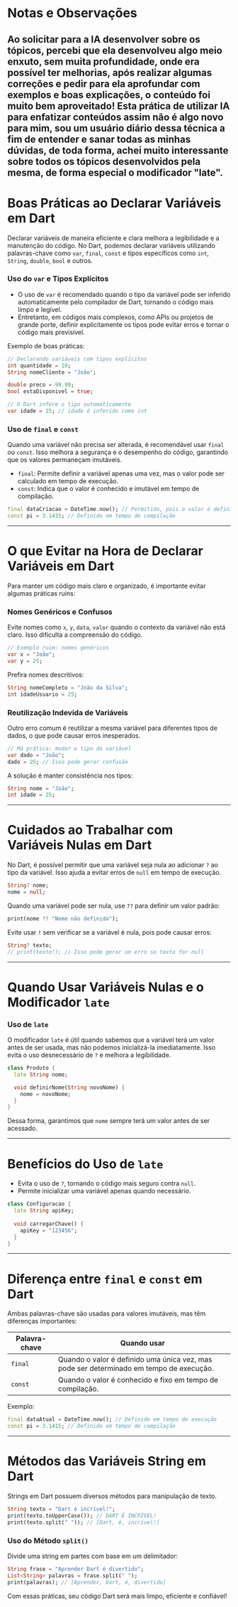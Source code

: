 # Notas e Observações

Ao solicitar para a IA desenvolver sobre os tópicos, percebi que ela desenvolveu algo meio enxuto, sem muita profundidade, onde era possível ter melhorias, após realizar algumas correções e pedir para ela aprofundar com exemplos e boas explicações, o conteúdo foi muito bem aproveitado! Esta prática de utilizar IA para enfatizar conteúdos assim não é algo novo para mim, sou um usuário diário dessa técnica a fim de entender e sanar todas as minhas dúvidas, de toda forma, achei muito interessante sobre todos os tópicos desenvolvidos pela mesma, de forma especial o modificador "late".
---

# Boas Práticas ao Declarar Variáveis em Dart

Declarar variáveis de maneira eficiente e clara melhora a legibilidade e a manutenção do código. No Dart, podemos declarar variáveis utilizando palavras-chave como `var`, `final`, `const` e tipos específicos como `int`, `String`, `double`, `bool` e outros.

### Uso do `var` e Tipos Explícitos

- O uso de `var` é recomendado quando o tipo da variável pode ser inferido automaticamente pelo compilador de Dart, tornando o código mais limpo e legível.
- Entretanto, em códigos mais complexos, como APIs ou projetos de grande porte, definir explicitamente os tipos pode evitar erros e tornar o código mais previsível.

Exemplo de boas práticas:

```dart
// Declarando variáveis com tipos explícitos
int quantidade = 10;
String nomeCliente = "João";

double preco = 99.99;
bool estaDisponivel = true;

// O Dart infere o tipo automaticamente
var idade = 25; // idade é inferido como int
```

### Uso de `final` e `const`

Quando uma variável não precisa ser alterada, é recomendável usar `final` ou `const`. Isso melhora a segurança e o desempenho do código, garantindo que os valores permaneçam imutáveis.

- `final`: Permite definir a variável apenas uma vez, mas o valor pode ser calculado em tempo de execução.
- `const`: Indica que o valor é conhecido e imutável em tempo de compilação.

```dart
final dataCriacao = DateTime.now(); // Permitido, pois o valor é definido uma única vez
const pi = 3.1415; // Definido em tempo de compilação
```

---

# O que Evitar na Hora de Declarar Variáveis em Dart

Para manter um código mais claro e organizado, é importante evitar algumas práticas ruins:

### Nomes Genéricos e Confusos

Evite nomes como `x`, `y`, `data`, `valor` quando o contexto da variável não está claro. Isso dificulta a compreensão do código.

```dart
// Exemplo ruim: nomes genéricos
var x = "João";
var y = 25;
```

Prefira nomes descritivos:

```dart
String nomeCompleto = "João da Silva";
int idadeUsuario = 25;
```

### Reutilização Indevida de Variáveis

Outro erro comum é reutilizar a mesma variável para diferentes tipos de dados, o que pode causar erros inesperados.

```dart
// Má prática: mudar o tipo da variável
var dado = "João";
dado = 25; // Isso pode gerar confusão
```

A solução é manter consistência nos tipos:

```dart
String nome = "João";
int idade = 25;
```

---

# Cuidados ao Trabalhar com Variáveis Nulas em Dart

No Dart, é possível permitir que uma variável seja nula ao adicionar `?` ao tipo da variável. Isso ajuda a evitar erros de `null` em tempo de execução.

```dart
String? nome;
nome = null;
```

Quando uma variável pode ser nula, use `??` para definir um valor padrão:

```dart
print(nome ?? "Nome não definido");
```

Evite usar `!` sem verificar se a variável é nula, pois pode causar erros:

```dart
String? texto;
// print(texto!); // Isso pode gerar um erro se texto for null
```

---

# Quando Usar Variáveis Nulas e o Modificador `late`

### Uso de `late`

O modificador `late` é útil quando sabemos que a variável terá um valor antes de ser usada, mas não podemos inicializá-la imediatamente. Isso evita o uso desnecessário de `?` e melhora a legibilidade.

```dart
class Produto {
  late String nome;

  void definirNome(String novoNome) {
    nome = novoNome;
  }
}
```

Dessa forma, garantimos que `nome` sempre terá um valor antes de ser acessado.

---

# Benefícios do Uso de `late`

- Evita o uso de `?`, tornando o código mais seguro contra `null`.
- Permite inicializar uma variável apenas quando necessário.

```dart
class Configuracao {
  late String apiKey;
  
  void carregarChave() {
    apiKey = "123456";
  }
}
```

---

# Diferença entre `final` e `const` em Dart

Ambas palavras-chave são usadas para valores imutáveis, mas têm diferenças importantes:

| Palavra-chave | Quando usar |
|--------------|------------|
| `final` | Quando o valor é definido uma única vez, mas pode ser determinado em tempo de execução. |
| `const` | Quando o valor é conhecido e fixo em tempo de compilação. |

Exemplo:

```dart
final dataAtual = DateTime.now(); // Definido em tempo de execução
const pi = 3.1415; // Definido em tempo de compilação
```

---

# Métodos das Variáveis String em Dart

Strings em Dart possuem diversos métodos para manipulação de texto.

```dart
String texto = "Dart é incrível!";
print(texto.toUpperCase()); // DART É INCRÍVEL!
print(texto.split(" ")); // [Dart, é, incrível!]
```

### Uso do Método `split()`

Divide uma string em partes com base em um delimitador:

```dart
String frase = "Aprender Dart é divertido";
List<String> palavras = frase.split(" ");
print(palavras); // [Aprender, Dart, é, divertido]
```

Com essas práticas, seu código Dart será mais limpo, eficiente e confiável!


